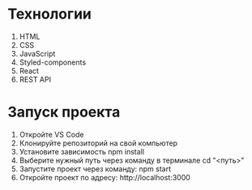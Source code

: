# Технологии
1. HTML
2. CSS
3. JavaScript
4. Styled-components
5. React
6. REST API

# Запуск проекта
1. Откройте VS Code
2. Клонируйте репозиторий на свой компьютер
3. Установите зависимость npm install
4. Выберите нужный путь через команду в терминале cd "<путь>"
5. Запустите проект через команду: npm start
6. Откройте проект по адресу: http://localhost:3000
